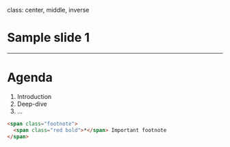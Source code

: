 class: center, middle, inverse

# Sample slide 1

---

# Agenda

1. Introduction
2. Deep-dive
3. ...

```html
<span class="footnote">
  <span class="red bold">*</span> Important footnote
</span>
```

